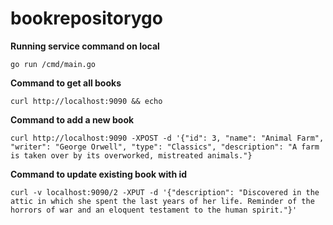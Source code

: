 # bookrepositorygo
 **Running service command on local** 

`go run /cmd/main.go`

**Command to get all books**

`curl http://localhost:9090 && echo`

**Command to add a new book**

`curl http://localhost:9090 -XPOST -d '{"id": 3, "name": "Animal Farm", "writer": "George Orwell", "type": "Classics", "description": "A farm is taken over by its overworked, mistreated animals."}
`

**Command to update existing book with id**

`curl -v localhost:9090/2 -XPUT -d '{"description": "Discovered in the attic in which she spent the last years of her life. Reminder of the horrors of war and an eloquent testament to the human spirit."}'`